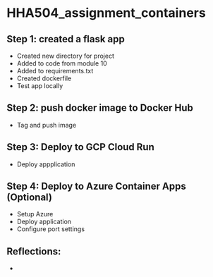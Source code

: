 # HHA504_assignment_containers

## Step 1: created a flask app
- Created new directory for project
- Added to code from module 10
- Added to requirements.txt
- Created dockerfile
- Test app locally

## Step 2: push docker image to Docker Hub
- Tag and push image

## Step 3: Deploy to GCP Cloud Run
- Deploy appplication

## Step 4: Deploy to Azure Container Apps (Optional)
-  Setup Azure
-  Deploy application
-  Configure port settings

## Reflections: 
-  
